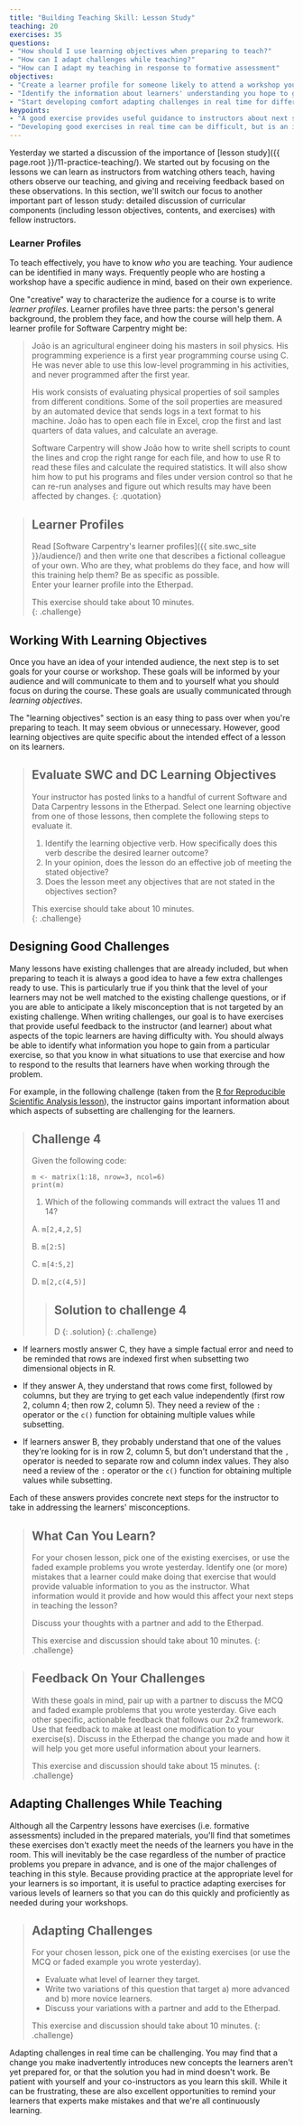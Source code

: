 ```yaml
---
title: "Building Teaching Skill: Lesson Study"
teaching: 20
exercises: 35
questions:
- "How should I use learning objectives when preparing to teach?"
- "How can I adapt challenges while teaching?"
- "How can I adapt my teaching in response to formative assessment"
objectives:
- "Create a learner profile for someone likely to attend a workshop you will teach."
- "Identify the information about learners' understanding you hope to gain from a particular exercise and how you will use this information to guide your teaching."
- "Start developing comfort adapting challenges in real time for different levels of learners."
keypoints:
- "A good exercise provides useful guidance to instructors about next steps needed in teaching."
- "Developing good exercises in real time can be difficult, but is an important skill."
---
```


Yesterday we started a discussion of the importance of [lesson study]({{ page.root }}/11-practice-teaching/). 
We started out by focusing on the lessons we can learn as instructors from watching others teach, having
others observe our teaching, and giving and receiving feedback based on these observations. In this 
section, we'll switch our focus to another important part of lesson study: detailed discussion of
curricular components (including lesson objectives, contents, and exercises) with fellow instructors. 

### Learner Profiles

To teach effectively, you have to know *who* you are teaching. Your audience can be identified in many ways.  Frequently
people who are hosting a workshop have a specific audience in mind, based on their own experience.  

One "creative" way to characterize the audience for a course is to write *learner profiles*. 
Learner profiles have three parts:
the person's general background,
the problem they face,
and how the course will help them.
A learner profile for Software Carpentry might be:

> João is an agricultural engineer doing his masters in soil physics.
> His programming experience is a first year programming course using C.
> He was never able to use this low-level programming in his activities,
> and never programmed after the first year.
>
> His work consists of evaluating physical properties of soil samples from different conditions.
> Some of the soil properties are measured by an automated device that sends logs in a text format to his machine.
> João has to open each file in Excel,
> crop the first and last quarters of data values,
> and calculate an average.
>
> Software Carpentry will show João how to write shell scripts to count the lines and crop the right range for each file,
> and how to use R to read these files and calculate the required statistics.
> It will also show him how to put his programs and files under version control
> so that he can re-run analyses and figure out which results may have been affected by changes.
{: .quotation}

> ## Learner Profiles
>
> Read [Software Carpentry's learner profiles]({{ site.swc_site }}/audience/)
> and then write one that describes a fictional colleague of your own.
> Who are they,
> what problems do they face,
> and how will this training help them?
> Be as specific as possible.  
> Enter your learner profile into the Etherpad.
>
> This exercise should take about 10 minutes.  
{: .challenge}

## Working With Learning Objectives
Once you have an idea of your intended audience, the next step is to set goals for your course or workshop. 
These goals will be informed by your audience and will communicate to them and to yourself what you should focus
on during the course. These goals are usually communicated through *learning objectives*.

The "learning objectives" section is an easy thing to pass over when you're preparing to teach. It may seem obvious or unnecessary. However, good learning objectives are quite specific about the intended effect of a lesson on its learners.

> ## Evaluate SWC and DC Learning Objectives
>
> Your instructor has posted links to a handful of current Software and Data Carpentry lessons in the Etherpad.
> Select one learning objective from one of those lessons,
> then complete the following steps to evaluate it.
>
> 1. Identify the learning objective verb. How specifically does this verb describe the desired learner outcome?
> 2. In your opinion, does the lesson do an effective job of meeting the stated objective?
> 3. Does the lesson meet any objectives that are not stated in the objectives section?
>
> This exercise should take about 10 minutes.  
{: .challenge}

## Designing Good Challenges

Many lessons have existing challenges that are already included, but when preparing to teach it is always a good idea to have a few extra challenges ready to use. This is particularly true if you think that the level of your learners may not be well matched to the existing challenge questions, or if you are able to anticipate a likely misconception that is not targeted by an existing challenge.
When writing challenges, our goal is to have exercises that provide useful feedback to the 
instructor (and learner) about what aspects of the topic learners are having difficulty with. You should always be 
able to identify what information you hope to gain from a particular exercise, so that you know in what situations
to use that exercise and how to respond to the results that learners have when working through the problem.

For example, in the following challenge (taken from the 
[R for Reproducible Scientific Analysis lesson](http://swcarpentry.github.io/r-novice-gapminder/06-data-subsetting/)), 
the instructor gains important information about which aspects of subsetting are challenging for the learners. 

> ## Challenge 4
>
> Given the following code:
>
> ```{r}
> m <- matrix(1:18, nrow=3, ncol=6)
> print(m)
> ```
>
> 1. Which of the following commands will extract the values 11 and 14?
>
> A. `m[2,4,2,5]`
>
> B. `m[2:5]`
>
> C. `m[4:5,2]`
>
> D. `m[2,c(4,5)]`
>
> > ## Solution to challenge 4
> >
> > D
> {: .solution}
{: .challenge}

- If learners mostly answer C, they have a simple factual error and need to be reminded that rows are indexed first 
when subsetting two dimensional objects in R.   

- If they answer A, they understand that rows come first, followed by 
columns, but they are trying to get each value independently (first row 2, column 4; then row 2, column 5). They
need a review of the `:` operator or the `c()` function for obtaining multiple values while subsetting. 

- If learners
answer B, they probably understand that one of the values they're looking for is in row 2, column 5, but don't 
understand that the `,` operator is needed to separate row and column index values. They also need a review of the
`:` operator or the `c()` function for obtaining multiple values while subsetting.

Each of these answers provides concrete next steps for the instructor to take in addressing the learners' misconceptions.

> ## What Can You Learn? 
> 
> For your chosen lesson, pick one of the existing exercises, or use the faded example problems you wrote yesterday. 
> Identify one (or more) mistakes that a learner could make doing that exercise that would provide valuable
> information to you as the instructor. What information would it provide and how would this affect your
> next steps in teaching the lesson?
> 
> Discuss your thoughts with a partner and add to the Etherpad.
> 
> This exercise and discussion should take about 10 minutes. 
{: .challenge}

> ## Feedback On Your Challenges
> 
> With these goals in mind, pair up with a partner to discuss the MCQ and faded example problems that you wrote
> yesterday. Give each other specific, actionable feedback that follows our 2x2 framework. Use that feedback to 
> make at least one modification to your exercise(s). Discuss in the Etherpad the change you made and how it will
> help you get more useful information about your learners.
> 
> This exercise and discussion should take about 15 minutes. 
{: .challenge}

## Adapting Challenges While Teaching

Although all the Carpentry lessons have exercises (i.e. formative assessments) included in the prepared materials,
you'll find that sometimes these exercises don't exactly meet the needs of the learners you have in the room. This
will inevitably be the case regardless of the number of practice problems you prepare in advance, and is one of the 
major challenges of teaching in this style. Because providing practice at the appropriate level for your learners
is so important, it is useful to practice adapting exercises for various levels of learners so that you can do this
quickly and proficiently as needed during your workshops.

> ## Adapting Challenges
>
> For your chosen lesson, pick one of the existing exercises (or use the MCQ or faded example you wrote yesterday). 
> - Evaluate what level of learner they target. 
> - Write two variations of this question that target a) more advanced and b) more novice learners.
> - Discuss your variations with a partner and add to the Etherpad.
> 
> This exercise and discussion should take about 10 minutes.
{: .challenge}

Adapting challenges in real time can be challenging. You may find that a change you make inadvertently introduces new
concepts the learners aren't yet prepared for, or that the solution you had in mind doesn't work. Be patient with 
yourself and your co-instructors as you learn this skill. While it can be frustrating, these are also excellent
opportunities to remind your learners that experts make mistakes and that we're all continuously learning. 







